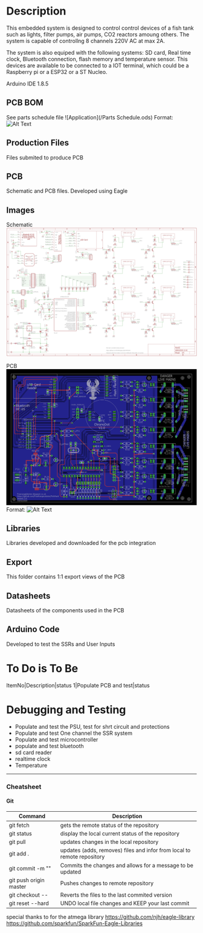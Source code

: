 
# Description
This embedded system is designed to control control devices of a fish tank such as lights, filter pumps, air pumps, CO2 reactors amoung others. The system is capable of controllng 8 channels 220V AC at max 2A. 

The system is also equiped with the following systems: SD card, Real time clock, Bluetooth connection, flash memory and temperature sensor. This devices are available to be connected to a IOT terminal, which could be a Raspberry pi or a ESP32 or a ST Nucleo.

Arduino IDE 1.8.5

## PCB BOM
See parts schedule file ![Application](/Parts Schedule.ods)
Format: ![Alt Text](url)

## Production Files
Files submited to produce PCB

## PCB
Schematic and PCB files. Developed using Eagle

## Images
Schematic
![Application](/Images/Schematic.png)

PCB
![Application](/Images/PCB.png)
Format: ![Alt Text](url)

## Libraries
Libraries developed and downloaded for the pcb integration

## Export
This folder contains 1:1 export views of the PCB

## Datasheets
Datasheets of the components used in the PCB

## Arduino Code
Developed to test the SSRs and User Inputs







# To Do is To Be 
ItemNo|Description|status
1|Populate PCB and test|status

# Debugging and Testing
- Populate and test the PSU, test for shrt circuit and protections
- Populate and test One channel the SSR system
- Populate and test microcontroller
- populate and test bluetooth
- sd card reader
- realtime clock
- Temperature
---

### Cheatsheet
#### Git

Command | Description
--- | --- 
git fetch | gets the remote status of the repository
git status | display the local current status of the repository
git pull | updates changes in the local repository
git add . | updates (adds, removes) files and infor from local to remote repository
git commit -m "" | Commits the changes and allows for a message to be updated
git push origin master| Pushes changes to remote repository
git checkout --| Reverts the files to the last commited version
git reset --hard | UNDO local file changes and KEEP your last commit

special thanks to for the atmega library
https://github.com/njh/eagle-library
https://github.com/sparkfun/SparkFun-Eagle-Libraries
